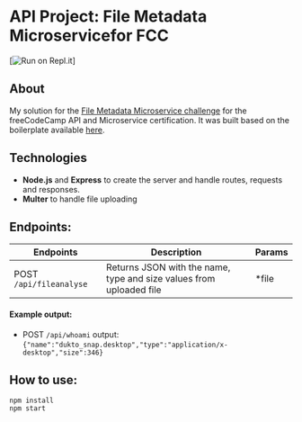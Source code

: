 
# API Project: File Metadata Microservicefor FCC
[![Run on Repl.it](https://request-header-parser-microservice.mvlozano.repl.co/)]

## About
My solution for the [File Metadata Microservice challenge](https://www.freecodecamp.org/learn/back-end-development-and-apis/back-end-development-and-apis-projects/file-metadata-microservice) for the freeCodeCamp API and Microservice certification. It was built based on the boilerplate available [here](https://github.com/freeCodeCamp/boilerplate-project-filemetadata/).

## Technologies
- **Node.js** and **Express** to create the server and handle routes, requests and responses.
- **Multer** to handle file uploading

## Endpoints:

Endpoints | Description | Params
----------|-------------|-------------
POST `/api/fileanalyse` | Returns JSON with the name, type and size values from uploaded file | *file

#### Example output:
* POST `/api/whoami` output:`{"name":"dukto_snap.desktop","type":"application/x-desktop","size":346}`

## How to use:
```
npm install
npm start
```

